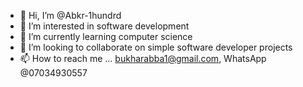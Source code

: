 - 👋 Hi, I’m @Abkr-1hundrd
- 👀 I’m interested in software development 
- 🌱 I’m currently learning computer science 
- 💞️ I’m looking to collaborate on simple software developer projects 
- 📫 How to reach me ... bukharabba1@gmail.com, WhatsApp @07034930557

<!---
Abkr-1hundrd/Abkr-1hundrd is a ✨ special ✨ repository because its `README.md` (this file) appears on your GitHub profile.
You can click the Preview link to take a look at your changes.
--->
